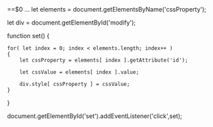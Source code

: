 <!DOCTYPE html>==$0
<html>
<head>...</head>
<body>
    let elements = document.getElementsByName('cssProperty');

let div = document.getElementById('modify');

function set()
{
    
    for( let index = 0; index < elements.length; index++ )
    {
        let cssProperty = elements[ index ].getAttribute('id');
        
        let cssValue = elements[ index ].value;
        
        div.style[ cssProperty ] = cssValue;
    }
}

document.getElementById('set').addEventListener('click',set);
    


